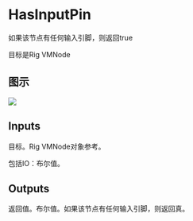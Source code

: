 # HasInputPin

如果该节点有任何输入引脚，则返回true

目标是Rig VMNode

## 图示

![]($-20221218-20451818.png)

## Inputs

目标。Rig VMNode对象参考。

包括IO：布尔值。  

## Outputs

返回值。布尔值。如果该节点有任何输入引脚，则返回真。

